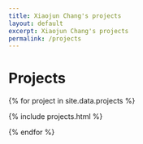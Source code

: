 ```yaml
---
title: Xiaojun Chang's projects
layout: default
excerpt: Xiaojun Chang's projects
permalink: /projects
---
```

  
# Projects

{% for project in site.data.projects %}

{% include projects.html %}

{% endfor %}
